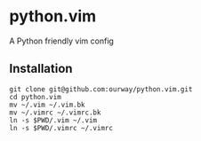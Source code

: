 # python.vim
A Python friendly vim config

## Installation
```
git clone git@github.com:ourway/python.vim.git
cd python.vim
mv ~/.vim ~/.vim.bk
mv ~/.vimrc ~/.vimrc.bk
ln -s $PWD/.vim ~/.vim
ln -s $PWD/.vimrc ~/.vimrc
```

